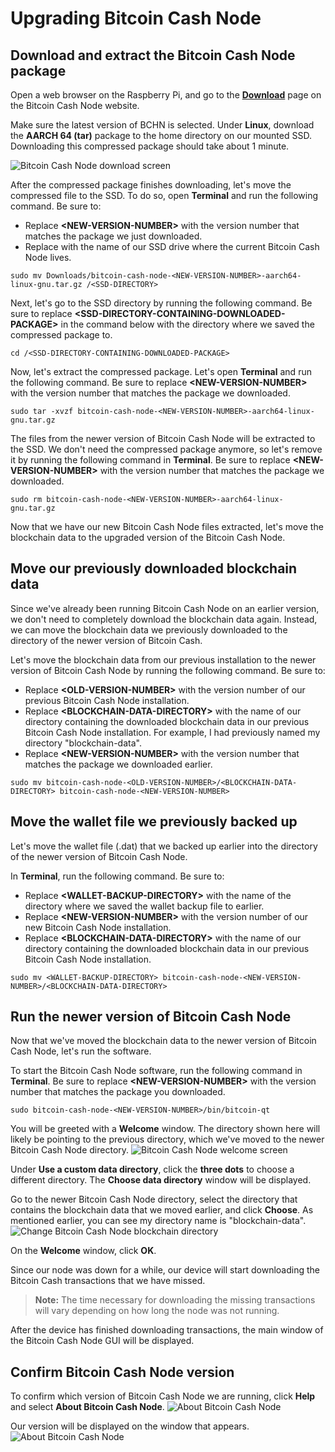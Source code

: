 # Upgrading Bitcoin Cash Node

## Download and extract the Bitcoin Cash Node package

Open a web browser on the Raspberry Pi, and go to the **[Download](https://bitcoincashnode.org/en/download.html)** page on the Bitcoin Cash Node website.

Make sure the latest version of BCHN is selected. Under **Linux**, download the **AARCH 64 (tar)** package to the home directory on our mounted SSD. Downloading this compressed package should take about 1 minute.

![Bitcoin Cash Node download screen](https://github.com/josh-wong/bitcoin-cash-node-on-raspberry-pi/blob/main/docs/assets/screenshots/bitcoin_cash_node_download.png?raw=true)

After the compressed package finishes downloading, let's move the compressed file to the SSD. To do so, open **Terminal** and run the following command. Be sure to:
- Replace **<NEW-VERSION-NUMBER\>** with the version number that matches the package we just downloaded.
- Replace **<SSD-DIRECTORY>** with the name of our SSD drive where the current Bitcoin Cash Node lives.

`sudo mv Downloads/bitcoin-cash-node-<NEW-VERSION-NUMBER>-aarch64-linux-gnu.tar.gz /<SSD-DIRECTORY>` 

Next, let's go to the SSD directory by running the following command. Be sure to replace **<SSD-DIRECTORY-CONTAINING-DOWNLOADED-PACKAGE\>** in the command below with the directory where we saved the compressed package to.

 `cd /<SSD-DIRECTORY-CONTAINING-DOWNLOADED-PACKAGE>`

Now, let's extract the compressed package. Let's open **Terminal** and run the following command. Be sure to replace **<NEW-VERSION-NUMBER\>** with the version number that matches the package we downloaded.

`sudo tar -xvzf bitcoin-cash-node-<NEW-VERSION-NUMBER>-aarch64-linux-gnu.tar.gz`

The files from the newer version of Bitcoin Cash Node will be extracted to the SSD. We don't need the compressed package anymore, so let's remove it by running the following command in **Terminal**. Be sure to replace **<NEW-VERSION-NUMBER\>** with the version number that matches the package we downloaded.

`sudo rm bitcoin-cash-node-<NEW-VERSION-NUMBER>-aarch64-linux-gnu.tar.gz`

Now that we have our new Bitcoin Cash Node files extracted, let's move the blockchain data to the upgraded version of the Bitcoin Cash Node.

## Move our previously downloaded blockchain data

Since we've already been running Bitcoin Cash Node on an earlier version, we don't need to completely download the blockchain data again. Instead, we can move the blockchain data we previously downloaded to the directory of the newer version of Bitcoin Cash.

Let's move the blockchain data from our previous installation to the newer version of Bitcoin Cash Node by running the following command. Be sure to:

- Replace **<OLD-VERSION-NUMBER\>** with the version number of our previous Bitcoin Cash Node installation.
- Replace **<BLOCKCHAIN-DATA-DIRECTORY\>** with the name of our directory containing the downloaded blockchain data in our previous Bitcoin Cash Node installation. For example, I had previously named my directory "blockchain-data".
- Replace **<NEW-VERSION-NUMBER\>** with the version number that matches the package we downloaded earlier.

`sudo mv bitcoin-cash-node-<OLD-VERSION-NUMBER>/<BLOCKCHAIN-DATA-DIRECTORY> bitcoin-cash-node-<NEW-VERSION-NUMBER>` 

## Move the wallet file we previously backed up

Let's move the wallet file (.dat) that we backed up earlier into the directory of the newer version of Bitcoin Cash Node.

In **Terminal**, run the following command. Be sure to:

- Replace **<WALLET-BACKUP-DIRECTORY\>** with the name of the directory where we saved the wallet backup file to earlier.
- Replace **<NEW-VERSION-NUMBER\>** with the version number of our new Bitcoin Cash Node installation.
- Replace **<BLOCKCHAIN-DATA-DIRECTORY\>** with the name of our directory containing the downloaded blockchain data in our previous Bitcoin Cash Node installation.

`sudo mv <WALLET-BACKUP-DIRECTORY> bitcoin-cash-node-<NEW-VERSION-NUMBER>/<BLOCKCHAIN-DATA-DIRECTORY>`

## Run the newer version of Bitcoin Cash Node

Now that we've moved the blockchain data to the newer version of Bitcoin Cash Node, let's run the software. 

To start the Bitcoin Cash Node software, run the following command in **Terminal**. Be sure to replace **<NEW-VERSION-NUMBER\>** with the version number that matches the package you downloaded.

`sudo bitcoin-cash-node-<NEW-VERSION-NUMBER>/bin/bitcoin-qt`

You will be greeted with a **Welcome** window. The directory shown here will likely be pointing to the previous directory, which we've moved to the newer Bitcoin Cash Node directory.
![Bitcoin Cash Node welcome screen](https://github.com/josh-wong/bitcoin-cash-node-on-raspberry-pi/blob/main/docs/assets/screenshots/upgrade_bitcoin_cash_node_welcome.png?raw=true)

Under **Use a custom data directory**, click the **three dots** to choose a different directory. The **Choose data directory** window will be displayed. 

Go to the newer Bitcoin Cash Node directory, select the directory that contains the blockchain data that we moved earlier, and click **Choose**. As mentioned earlier, you can see my directory name is "blockchain-data". 
![Change Bitcoin Cash Node blockchain directory](https://github.com/josh-wong/bitcoin-cash-node-on-raspberry-pi/blob/main/docs/assets/screenshots/upgrade_bitcoin_cash_node_welcome_change_directory.png?raw=true)

On the **Welcome** window, click **OK**. 

Since our node was down for a while, our device will start downloading the Bitcoin Cash transactions that we have missed.

> **Note:** The time necessary for downloading the missing transactions will vary depending on how long the node was not running.

After the device has finished downloading transactions, the main window of the Bitcoin Cash Node GUI will be displayed. 

## Confirm Bitcoin Cash Node version

To confirm which version of Bitcoin Cash Node we are running, click **Help** and select **About Bitcoin Cash Node**. 
![About Bitcoin Cash Node](https://github.com/josh-wong/bitcoin-cash-node-on-raspberry-pi/blob/main/docs/assets/screenshots/upgrade_bitcoin_cash_node_help_about.png?raw=true)

Our version will be displayed on the window that appears. 
![About Bitcoin Cash Node](https://github.com/josh-wong/bitcoin-cash-node-on-raspberry-pi/blob/main/docs/assets/screenshots/upgrade_bitcoin_cash_node_about.png?raw=true)